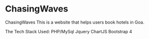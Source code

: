 # ChasingWaves
ChasingWaves 
This is a website that helps users book hotels in Goa.

The Tech Stack Used:
PHP/MySql
Jquery
ChartJS
Bootstrap 4
